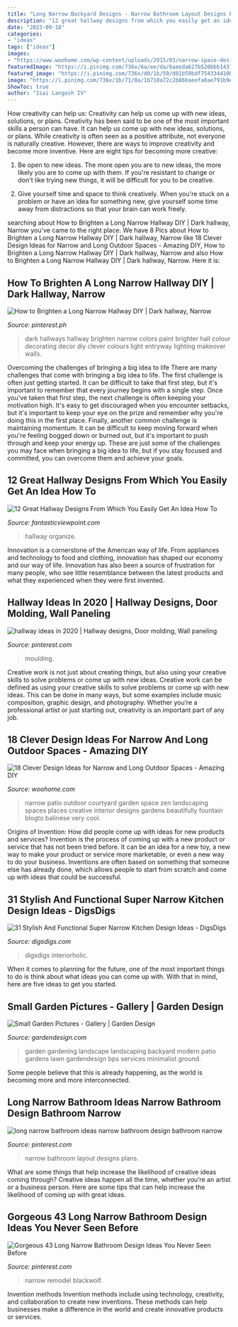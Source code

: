 ```yaml
---
title: "Long Narrow Backyard Designs - Narrow Bathroom Layout Designs Plans"
description: "12 great hallway designs from which you easily get an idea how to"
date: "2023-09-18"
categories:
- "ideas"
tags: ["ideas"]
images:
- "https://www.woohome.com/wp-content/uploads/2015/03/narrow-space-designs-woohome-11.jpg"
featuredImage: "https://i.pinimg.com/736x/6a/ee/da/6aeeda627b520bbb1437aabf978158e1--rental-makeover-dark-hallway.jpg"
featured_image: "https://i.pinimg.com/736x/d0/1b/59/d01b59bdf754334410bfa019b3e86f95.jpg"
image: "https://i.pinimg.com/736x/1b/71/0a/1b710a72c2b86baeefa8ae791b9e117e.jpg"
ShowToc: true
author: "Isai Langosh IV"
---
```



How creativity can help us: Creativity can help us come up with new ideas, solutions, or plans.
Creativity has been said to be one of the most important skills a person can have. It can help us come up with new ideas, solutions, or plans. While creativity is often seen as a positive attribute, not everyone is naturally creative. However, there are ways to improve creativity and become more inventive. Here are eight tips for becoming more creative: 
1. Be open to new ideas. The more open you are to new ideas, the more likely you are to come up with them. If you're resistant to change or don't like trying new things, it will be difficult for you to be creative.

2. Give yourself time and space to think creatively. When you're stuck on a problem or have an idea for something new, give yourself some time away from distractions so that your brain can work freely.

	

		
searching about How to Brighten a Long Narrow Hallway DIY | Dark hallway, Narrow you've came to the right place. We have 8 Pics about How to Brighten a Long Narrow Hallway DIY | Dark hallway, Narrow like 18 Clever Design Ideas for Narrow and Long Outdoor Spaces - Amazing DIY, How to Brighten a Long Narrow Hallway DIY | Dark hallway, Narrow and also How to Brighten a Long Narrow Hallway DIY | Dark hallway, Narrow. Here it is:
		
    
## How To Brighten A Long Narrow Hallway DIY | Dark Hallway, Narrow

<img loading=lazy src="https://i.pinimg.com/736x/6a/ee/da/6aeeda627b520bbb1437aabf978158e1--rental-makeover-dark-hallway.jpg" onerror="this.onerror=null;this.src='https://tse3.mm.bing.net/th?id=OIP.COO9DED9J6Y4f5xbSoEpUQHaJ3&amp;pid=15.1';" alt="How to Brighten a Long Narrow Hallway DIY | Dark hallway, Narrow">

_Source: pinterest.ph_

>dark hallways hallway brighten narrow colors paint brighter hall colour decorating decor diy clever colours light entryway lighting makeover walls. 

	

Overcoming the challenges of bringing a big idea to life
There are many challenges that come with bringing a big idea to life. The first challenge is often just getting started. It can be difficult to take that first step, but it's important to remember that every journey begins with a single step. Once you've taken that first step, the next challenge is often keeping your motivation high. It's easy to get discouraged when you encounter setbacks, but it's important to keep your eye on the prize and remember why you're doing this in the first place. Finally, another common challenge is maintaining momentum. It can be difficult to keep moving forward when you're feeling bogged down or burned out, but it's important to push through and keep your energy up. These are just some of the challenges you may face when bringing a big idea to life, but if you stay focused and committed, you can overcome them and achieve your goals.

    
## 12 Great Hallway Designs From Which You Easily Get An Idea How To

<img loading=lazy src="http://www.fantasticviewpoint.com/wp-content/uploads/2016/02/Modern-Entrance-Hallway-Home-Design-Ideas-12-634x930.jpg" onerror="this.onerror=null;this.src='https://tse3.mm.bing.net/th?id=OIP.PJ-OMAASfSXPnXUcImhAigHaK3&amp;pid=15.1';" alt="12 Great Hallway Designs From Which You Easily Get An Idea How To">

_Source: fantasticviewpoint.com_

>hallway organize. 

	

Innovation is a cornerstone of the American way of life. From appliances and technology to food and clothing, innovation has shaped our economy and our way of life. Innovation has also been a source of frustration for many people, who see little resemblance between the latest products and what they experienced when they were first invented.

    
## Hallway Ideas In 2020 | Hallway Designs, Door Molding, Wall Paneling

<img loading=lazy src="https://i.pinimg.com/736x/81/e2/b1/81e2b15afed7d51c748f5cfd992e46e6.jpg" onerror="this.onerror=null;this.src='https://tse4.mm.bing.net/th?id=OIP.6TBO--Jbvzl9g3P9i3pUuwHaJ3&amp;pid=15.1';" alt="hallway ideas in 2020 | Hallway designs, Door molding, Wall paneling">

_Source: pinterest.com_

>moulding. 

	

Creative work is not just about creating things, but also using your creative skills to solve problems or come up with new ideas.
Creative work can be defined as using your creative skills to solve problems or come up with new ideas. This can be done in many ways, but some examples include music composition, graphic design, and photography. Whether you’re a professional artist or just starting out, creativity is an important part of any job.

    
## 18 Clever Design Ideas For Narrow And Long Outdoor Spaces - Amazing DIY

<img loading=lazy src="https://www.woohome.com/wp-content/uploads/2015/03/narrow-space-designs-woohome-11.jpg" onerror="this.onerror=null;this.src='https://tse4.mm.bing.net/th?id=OIP.upmwZ30DNXQSMHKgSyXw2QHaJ4&amp;pid=15.1';" alt="18 Clever Design Ideas for Narrow and Long Outdoor Spaces - Amazing DIY">

_Source: woohome.com_

>narrow patio outdoor courtyard garden space zen landscaping spaces places creative interior designs gardens beautifully fountain blogto balinese very cool. 

	

Origins of Invention: How did people come up with ideas for new products and services?
Invention is the process of coming up with a new product or service that has not been tried before. It can be an idea for a new toy, a new way to make your product or service more marketable, or even a new way to do your business. Inventions are often based on something that someone else has already done, which allows people to start from scratch and come up with ideas that could be successful.

    
## 31 Stylish And Functional Super Narrow Kitchen Design Ideas - DigsDigs

<img loading=lazy src="https://www.digsdigs.com/photos/stylish-and-functional-narrow-kitchen-design-ideas-12-554x834.jpg" onerror="this.onerror=null;this.src='https://tse2.mm.bing.net/th?id=OIP.Mfz5NgFu7gYU9TNfhJ85jwHaLJ&amp;pid=15.1';" alt="31 Stylish And Functional Super Narrow Kitchen Design Ideas - DigsDigs">

_Source: digsdigs.com_

>digsdigs interiorholic. 

	

When it comes to planning for the future, one of the most important things to do is think about what ideas you can come up with. With that in mind, here are five ideas to get you started. 

    
## Small Garden Pictures - Gallery | Garden Design

<img loading=lazy src="https://www.gardendesign.com/pictures/images/675x529Max/small-garden-pictures_752/minimalist-garden-small-lawn-ground-studio_10918.jpg" onerror="this.onerror=null;this.src='https://tse3.mm.bing.net/th?id=OIP.QDPOOJJQpns1l0WEUgdcagHaHi&amp;pid=15.1';" alt="Small Garden Pictures - Gallery | Garden Design">

_Source: gardendesign.com_

>garden gardening landscape landscaping backyard modern patio gardens lawn gardendesign bps services minimalist ground. 

	

Some people believe that this is already happening, as the world is becoming more and more interconnected. 

    
## Long Narrow Bathroom Ideas Narrow Bathroom Design Bathroom Narrow

<img loading=lazy src="https://i.pinimg.com/736x/d0/1b/59/d01b59bdf754334410bfa019b3e86f95.jpg" onerror="this.onerror=null;this.src='https://tse4.mm.bing.net/th?id=OIP.BPYYBuQ5WjrkhDmGNLFonQHaJ4&amp;pid=15.1';" alt="long narrow bathroom ideas narrow bathroom design bathroom narrow">

_Source: pinterest.com_

>narrow bathroom layout designs plans. 

	

What are some things that help increase the likelihood of creative ideas coming through?
Creative ideas happen all the time, whether you’re an artist or a business person. Here are some tips that can help increase the likelihood of coming up with great ideas.

    
## Gorgeous 43 Long Narrow Bathroom Design Ideas You Never Seen Before

<img loading=lazy src="https://i.pinimg.com/736x/1b/71/0a/1b710a72c2b86baeefa8ae791b9e117e.jpg" onerror="this.onerror=null;this.src='https://tse2.mm.bing.net/th?id=OIP.J23l9zOlQnClP76XMkoZGwHaK3&amp;pid=15.1';" alt="Gorgeous 43 Long Narrow Bathroom Design Ideas You Never Seen Before">

_Source: pinterest.com_

>narrow remodel blackwolf. 

	

Invention methods
Invention methods include using technology, creativity, and collaboration to create new inventions. These methods can help businesses make a difference in the world and create innovative products or services.

